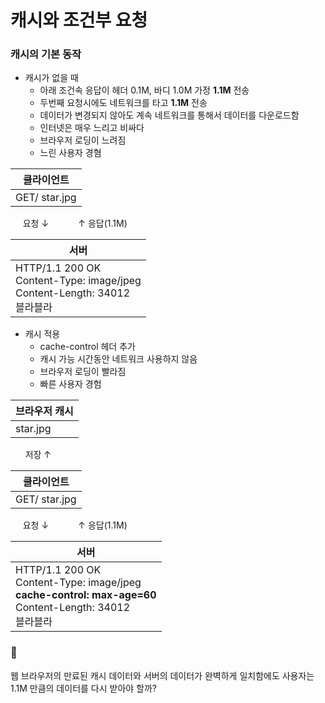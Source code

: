 # 캐시와 조건부 요청

### 캐시의 기본 동작
- 캐시가 없을 때
  - 아래 조건속 응답이 헤더 0.1M, 바디 1.0M 가정 **1.1M** 전송
  - 두번째 요청시에도 네트워크를 타고 **1.1M** 전송
  - 데이터가 변경되지 않아도 계속 네트워크를 통해서 데이터를 다운로드함
  - 인터넷은 매우 느리고 비싸다
  - 브라우저 로딩이 느려짐
  - 느린 사용자 경혐

| 클라이언트         |
|---------------|
| GET/ star.jpg |
&nbsp;&nbsp;&nbsp;&nbsp;&nbsp;요청  ↓  &nbsp;&nbsp;&nbsp;&nbsp;&nbsp;&nbsp;&nbsp;&nbsp;&nbsp;&nbsp;  ↑ 응답(1.1M)

| 서버                                                                               |
|----------------------------------------------------------------------------------|
| HTTP/1.1 200 OK<br/>Content-Type: image/jpeg<br/>Content-Length: 34012<br/> 블라블라 |


- 캐시 적용
  - cache-control 헤더 추가
  - 캐시 가능 시간동안 네트워크 사용하지 않음
  - 브라우저 로딩이 빨라짐
  - 빠른 사용자 경험

| 브라우저 캐시  |
|----------|
| star.jpg |

&nbsp;&nbsp;&nbsp;&nbsp;&nbsp; 저장 ↑

| 클라이언트         |
|---------------|
| GET/ star.jpg |
&nbsp;&nbsp;&nbsp;&nbsp;&nbsp;요청  ↓  &nbsp;&nbsp;&nbsp;&nbsp;&nbsp;&nbsp;&nbsp;&nbsp;&nbsp;&nbsp;  ↑ 응답(1.1M)

| 서버                                                                                                                   |
|----------------------------------------------------------------------------------------------------------------------|
| HTTP/1.1 200 OK<br/>Content-Type: image/jpeg<br/> **cache-control: max-age=60** <br/>Content-Length: 34012<br/> 블라블라 |

### 🤔 
웹 브라우저의 만료된 캐시 데이터와 서버의 데이터가 완벽하게 일치함에도 사용자는 1.1M 만큼의 데이터를 다시 받아야 할까?
